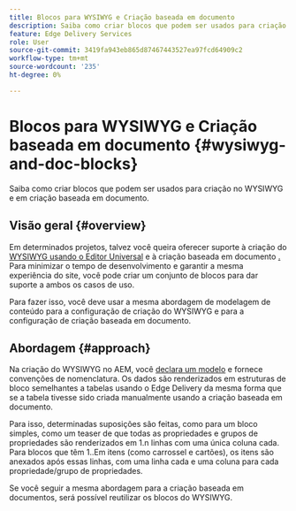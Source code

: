 ```yaml
---
title: Blocos para WYSIWYG e Criação baseada em documento
description: Saiba como criar blocos que podem ser usados para criação no WYSIWYG e em criação baseada em documento.
feature: Edge Delivery Services
role: User
source-git-commit: 3419fa943eb865d87467443527ea97fcd64909c2
workflow-type: tm+mt
source-wordcount: '235'
ht-degree: 0%

---
```



# Blocos para WYSIWYG e Criação baseada em documento {#wysiwyg-and-doc-blocks}

Saiba como criar blocos que podem ser usados para criação no WYSIWYG e em criação baseada em documento.

## Visão geral {#overview}

Em determinados projetos, talvez você queira oferecer suporte à criação do [WYSIWYG usando o Editor Universal](/help/edge/wysiwyg-authoring/authoring.md) e à criação baseada em documento [.](/help/edge/docs/authoring.md) Para minimizar o tempo de desenvolvimento e garantir a mesma experiência do site, você pode criar um conjunto de blocos para dar suporte a ambos os casos de uso.

Para fazer isso, você deve usar a mesma abordagem de modelagem de conteúdo para a configuração de criação do WYSIWYG e para a configuração de criação baseada em documento.

## Abordagem {#approach}

Na criação do WYSIWYG no AEM, você [declara um modelo](/help/edge/wysiwyg-authoring/content-modeling.md) e fornece convenções de nomenclatura. Os dados são renderizados em estruturas de bloco semelhantes a tabelas usando o Edge Delivery da mesma forma que se a tabela tivesse sido criada manualmente usando a criação baseada em documento.

Para isso, determinadas suposições são feitas, como para um bloco simples, como um teaser de que todas as propriedades e grupos de propriedades são renderizados em 1.n linhas com uma única coluna cada. Para blocos que têm 1..Em itens (como carrossel e cartões), os itens são anexados após essas linhas, com uma linha cada e uma coluna para cada propriedade/grupo de propriedades.

Se você seguir a mesma abordagem para a criação baseada em documentos, será possível reutilizar os blocos do WYSIWYG.
